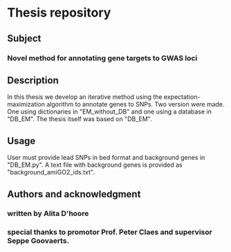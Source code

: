 # Thesis repository

## Subject
### Novel method for annotating gene targets to GWAS loci

## Description
In this thesis we develop an iterative method using the expectation-maximization algorithm to annotate genes to SNPs.
Two version were made. One using dictionaries in "EM_without_DB" and one using a database in "DB_EM".
The thesis itself was based on "DB_EM".
## Usage
User must provide lead SNPs in bed format and background genes in "DB_EM.py". A text file with background genes is provided as "background_amiGO2_ids.txt".

## Authors and acknowledgment
### written by Alita D'hoore
### special thanks to promotor Prof. Peter Claes and supervisor Seppe Goovaerts.


